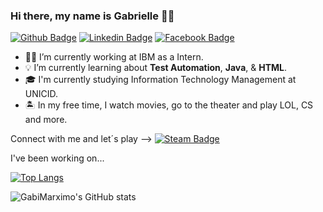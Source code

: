 ### Hi there, my name is Gabrielle 👋💖
[![Github Badge](https://img.shields.io/badge/-Github-000?style=flat-square&logo=Github&logoColor=white&link=https://github.com/GabiMarximo)](https://github.com/GabiMarximo)
[![Linkedin Badge](https://img.shields.io/badge/-LinkedIn-blue?style=flat-square&logo=Linkedin&logoColor=white&link=https://www.linkedin.com/in/gabrielle-caldato-marximo/)](https://www.linkedin.com/in/gabrielle-caldato-marximo/)
[![Facebook Badge](https://img.shields.io/badge/-Facebook-0e76a8?style=flat-square&logo=Facebook&logoColor=white&link=https://www.facebook.com/gabrielle.caldato)](https://www.facebook.com/gabrielle.caldato)

-	👩‍💻 I’m currently working at IBM as a Intern.
- 💡 I’m currently learning about __Test Automation__, __Java__, & __HTML__.
- 🎓 I'm currently studying Information Technology Management at UNICID.
- 🏝️ In my free time, I watch movies, go to the theater and play LOL, CS and more.

Connect with me and let´s play --> [![Steam Badge](https://img.shields.io/badge/-Steam-darkblue?style=flat-square&logo=Steam&logoColor=white&link=https://steamcommunity.com/profiles/76561198244690554)](https://steamcommunity.com/profiles/76561198244690554)


I've been working on...

[![Top Langs](https://github-readme-stats.vercel.app/api/top-langs/?username=GabiMarximo&layout=compact)](https://github.com/GabiMarximo/github-readme-stats)

![GabiMarximo's GitHub stats](https://github-readme-stats.vercel.app/api?username=GabiMarximo&show_icons=true&theme=buefy)

